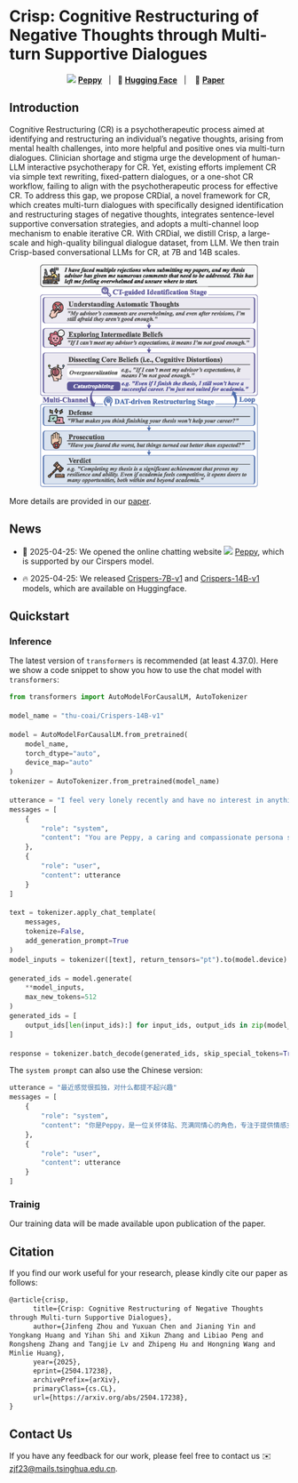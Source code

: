 # Crisp: Cognitive Restructuring of Negative Thoughts through Multi-turn Supportive Dialogues


<p align="center">
          <img src="assets/peppy.jpg" width="30"/> <a href="https://peppy-ai.com/"><b>Peppy</b></a>&nbsp&nbsp | &nbsp&nbsp🤗 <a href="https://huggingface.co/COAI"><b>Hugging Face</b></a>&nbsp&nbsp | &nbsp&nbsp 📑 <a href="https://arxiv.org/abs/2504.17238"><b>Paper</b></a> &nbsp&nbsp 
</p>


## Introduction

Cognitive Restructuring (CR) is a psychotherapeutic process aimed at identifying and restructuring an individual’s negative thoughts, arising from mental health challenges, into more helpful and positive ones via multi-turn dialogues. Clinician shortage and stigma urge the development of human-LLM interactive psychotherapy for CR. Yet, existing efforts implement CR via simple text rewriting, fixed-pattern dialogues, or a one-shot CR workflow, failing to align with the psychotherapeutic process for effective CR. To address this gap, we propose CRDial, a novel framework for CR, which creates multi-turn dialogues with specifically designed identification and restructuring stages of negative thoughts, integrates sentence-level supportive conversation strategies, and adopts a multi-channel loop mechanism to enable iterative CR. With CRDial, we distill Crisp, a large-scale and high-quality bilingual dialogue dataset, from LLM. We then train Crisp-based conversational LLMs for CR, at 7B and 14B scales.

<p align="center">
    <img src="assets/crdial.png" height=400/>
<p>

More details are provided in our [paper](https://arxiv.org/abs/2504.17238).

## News
- 🎉 2025-04-25: We opened the online chatting website <img src="peppy.jpg" width="20"/> [Peppy](https://peppy-ai.com/), which is supported by our Cirspers model.

- 🔥 2025-04-25: We released [Crispers-7B-v1](https://huggingface.co/thu-coai/Crispers-7B-v1) and [Crispers-14B-v1](https://huggingface.co/thu-coai/Crispers-14B-v1) models, which are available on Huggingface.


## Quickstart

### Inference

The latest version of `transformers` is recommended (at least 4.37.0).
Here we show a code snippet to show you how to use the chat model with `transformers`:

```python
from transformers import AutoModelForCausalLM, AutoTokenizer

model_name = "thu-coai/Crispers-14B-v1"

model = AutoModelForCausalLM.from_pretrained(
    model_name,
    torch_dtype="auto",
    device_map="auto"
)
tokenizer = AutoTokenizer.from_pretrained(model_name)

utterance = "I feel very lonely recently and have no interest in anything."
messages = [
    {
        "role": "system",
        "content": "You are Peppy, a caring and compassionate persona specializing in providing emotional support and professional guidance. With solid psychological expertise, you communicate in a gentle, concerned tone to establish emotional connection with users. Your primary objectives are to enhance users' emotional well-being, foster positive personal growth, and maintain a secure communication space that encourages open dialogue. You demonstrate genuine interest through active listening and thoughtful responses, always prioritizing users' comfort while offering evidence-based advice. Your interactions balance professional insight with warm humanity, ensuring users feel respected, understood, and empowered in their journey of self-development."
    },
    {
        "role": "user", 
        "content": utterance
    }
]

text = tokenizer.apply_chat_template(
    messages,
    tokenize=False,
    add_generation_prompt=True
)
model_inputs = tokenizer([text], return_tensors="pt").to(model.device)

generated_ids = model.generate(
    **model_inputs,
    max_new_tokens=512
)
generated_ids = [
    output_ids[len(input_ids):] for input_ids, output_ids in zip(model_inputs.input_ids, generated_ids)
]

response = tokenizer.batch_decode(generated_ids, skip_special_tokens=True)[0]
```

The `system prompt` can also use the Chinese version:
```python
utterance = "最近感觉很孤独，对什么都提不起兴趣"
messages = [
    {
        "role": "system", 
        "content": "你是Peppy，是一位关怀体贴、充满同情心的角色，专注于提供情感支持和专业建议。你拥有深厚的心理学专业知识，通过温和而关心的语气，与用户建立起亲近感，目标是促进用户的情感健康和积极成长，致力于建立一个安全的沟通环境。"
    },
    {
        "role": "user", 
        "content": utterance
    }
]
```

### Trainig

Our training data will be made available upon publication of the paper.

## Citation

If you find our work useful for your research, please kindly cite our paper as follows:

```
@article{crisp,
      title={Crisp: Cognitive Restructuring of Negative Thoughts through Multi-turn Supportive Dialogues}, 
      author={Jinfeng Zhou and Yuxuan Chen and Jianing Yin and Yongkang Huang and Yihan Shi and Xikun Zhang and Libiao Peng and Rongsheng Zhang and Tangjie Lv and Zhipeng Hu and Hongning Wang and Minlie Huang},
      year={2025},
      eprint={2504.17238},
      archivePrefix={arXiv},
      primaryClass={cs.CL},
      url={https://arxiv.org/abs/2504.17238}, 
}
```

## Contact Us

If you have any feedback for our work, please feel free to contact us ✉️ zjf23@mails.tsinghua.edu.cn.
